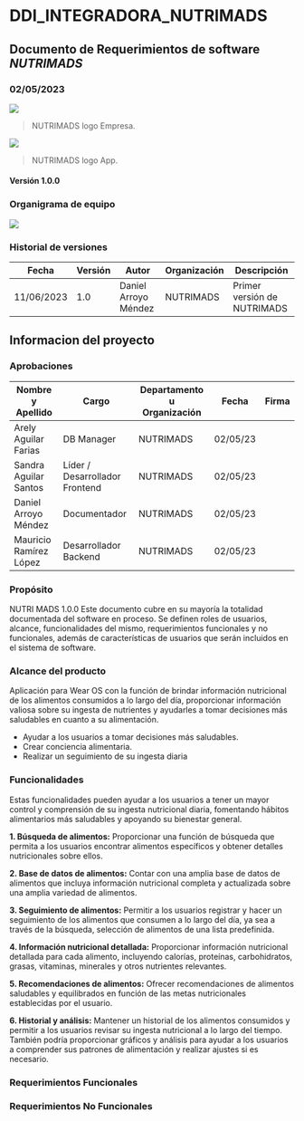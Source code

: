 # DDI_INTEGRADORA_NUTRIMADS

## Documento de Requerimientos de software *NUTRIMADS*
### 02/05/2023

![](https://github.com/DaniArroyo104/NUTRIMADS_utileria/blob/main/logo_empresa.png?raw=true)
> NUTRIMADS logo Empresa.

![](https://github.com/DaniArroyo104/NUTRIMADS_utileria/blob/main/logo_app.png?raw=true)
> NUTRIMADS logo App.

#### Versión 1.0.0


### Organigrama de equipo
![](https://github.com/DaniArroyo104/NUTRIMADS_utileria/blob/main/Organigrama.jpg?raw=true)

### Historial de versiones

| Fecha      | Versión  |  Autor| Organización | Descripción |
|------------|----------|---------------|--------------|-------------|
| 11/06/2023 | 1.0      | Daniel Arroyo Méndez  |   NUTRIMADS       |Primer versión de NUTRIMADS|

## Informacion del proyecto

### Aprobaciones

| Nombre y Apellido      | Cargo  |  Departamento u Organización | Fecha | Firma |
|------------|----------|---------------|--------------|-------------|
| Arely Aguilar Farias | DB Manager      | NUTRIMADS | 02/05/23 | |
| Sandra Aguilar Santos | Líder / Desarrollador Frontend      | NUTRIMADS | 02/05/23 | |
| Daniel Arroyo Méndez | Documentador     | NUTRIMADS | 02/05/23 | |
| Mauricio Ramírez López | Desarrollador Backend     | NUTRIMADS | 02/05/23 | |

### Propósito

NUTRI MADS 1.0.0
Este documento cubre en su mayoría la totalidad documentada del software en proceso.
Se definen roles de usuarios, alcance, funcionalidades del mismo, requerimientos funcionales y no funcionales, además de características de usuarios que serán incluidos en el sistema de software.

### Alcance del producto
Aplicación para Wear OS con la función de brindar información nutricional de los alimentos consumidos a lo largo del día, proporcionar información valiosa sobre su ingesta de nutrientes y ayudarles a tomar decisiones más saludables en cuanto a su alimentación.
- Ayudar a los usuarios a tomar decisiones más saludables.
- Crear conciencia alimentaria.
- Realizar un seguimiento de su ingesta diaria

### Funcionalidades

Estas funcionalidades pueden ayudar a los usuarios a tener un mayor control y comprensión de su ingesta nutricional diaria, fomentando hábitos alimentarios más saludables y apoyando su bienestar general.

**1. Búsqueda de alimentos:** Proporcionar una función de búsqueda que permita a los usuarios encontrar alimentos específicos y obtener detalles nutricionales sobre ellos.

**2. Base de datos de alimentos:** Contar con una amplia base de datos de alimentos que incluya información nutricional completa y actualizada sobre una amplia variedad de alimentos.

**3. Seguimiento de alimentos:** Permitir a los usuarios registrar y hacer un seguimiento de los alimentos que consumen a lo largo del día, ya sea a través de la búsqueda, selección de alimentos de una lista predefinida.

**4. Información nutricional detallada:** Proporcionar información nutricional detallada para cada alimento, incluyendo calorías, proteínas, carbohidratos, grasas, vitaminas, minerales y otros nutrientes relevantes.

**5. Recomendaciones de alimentos:** Ofrecer recomendaciones de alimentos saludables y equilibrados en función de las metas nutricionales establecidas por el usuario.

**6. Historial y análisis:** Mantener un historial de los alimentos consumidos y permitir a los usuarios revisar su ingesta nutricional a lo largo del tiempo. También podría proporcionar gráficos y análisis para ayudar a los usuarios a comprender sus patrones de alimentación y realizar ajustes si es necesario.

### Requerimientos Funcionales


### Requerimientos No Funcionales

